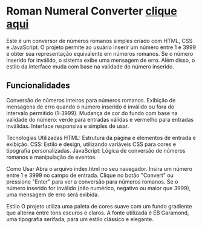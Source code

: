 # Roman Numeral Converter [clique aqui](https://nuno1alves.github.io/portfolio-websites/roman-numeral-converter)
Este é um conversor de números romanos simples criado com HTML, CSS e JavaScript. O projeto permite ao usuário inserir um número entre 1 e 3999 e obter sua representação equivalente em números romanos. Se o número inserido for inválido, o sistema exibe uma mensagem de erro. Além disso, o estilo da interface muda com base na validade do número inserido.

## Funcionalidades
Conversão de números inteiros para números romanos.
Exibição de mensagens de erro quando o número inserido é inválido ou fora do intervalo permitido (1-3999).
Mudança de cor do fundo com base na validade do número: verde para entradas válidas e vermelho para entradas inválidas.
Interface responsiva e simples de usar.

Tecnologias Utilizadas
HTML: Estrutura da página e elementos de entrada e exibição.
CSS: Estilo e design, utilizando variáveis CSS para cores e tipografia personalizadas.
JavaScript: Lógica de conversão de números romanos e manipulação de eventos.

Como Usar
Abra o arquivo index.html no seu navegador.
Insira um número entre 1 e 3999 no campo de entrada.
Clique no botão "Convert" ou pressione "Enter" para ver a conversão para números romanos.
Se o número inserido for inválido (não numérico, negativo ou maior que 3999), uma mensagem de erro será exibida.

Estilo
O projeto utiliza uma paleta de cores suave com um fundo gradiente que alterna entre tons escuros e claros. A fonte utilizada é EB Garamond, uma tipografia serifada, para um estilo clássico e elegante.
